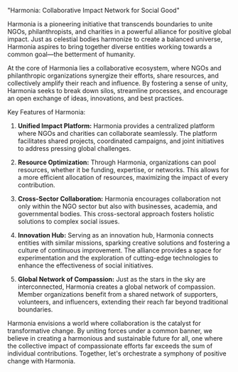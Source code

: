 "Harmonia: Collaborative Impact Network for Social Good"

Harmonia is a pioneering initiative that transcends boundaries to unite NGOs, philanthropists, and charities in a powerful alliance for positive global impact. Just as celestial bodies harmonize to create a balanced universe, Harmonia aspires to bring together diverse entities working towards a common goal—the betterment of humanity.

At the core of Harmonia lies a collaborative ecosystem, where NGOs and philanthropic organizations synergize their efforts, share resources, and collectively amplify their reach and influence. By fostering a sense of unity, Harmonia seeks to break down silos, streamline processes, and encourage an open exchange of ideas, innovations, and best practices.

Key Features of Harmonia:

1. **Unified Impact Platform:** Harmonia provides a centralized platform where NGOs and charities can collaborate seamlessly. The platform facilitates shared projects, coordinated campaigns, and joint initiatives to address pressing global challenges.

2. **Resource Optimization:** Through Harmonia, organizations can pool resources, whether it be funding, expertise, or networks. This allows for a more efficient allocation of resources, maximizing the impact of every contribution.

3. **Cross-Sector Collaboration:** Harmonia encourages collaboration not only within the NGO sector but also with businesses, academia, and governmental bodies. This cross-sectoral approach fosters holistic solutions to complex social issues.

4. **Innovation Hub:** Serving as an innovation hub, Harmonia connects entities with similar missions, sparking creative solutions and fostering a culture of continuous improvement. The alliance provides a space for experimentation and the exploration of cutting-edge technologies to enhance the effectiveness of social initiatives.

5. **Global Network of Compassion:** Just as the stars in the sky are interconnected, Harmonia creates a global network of compassion. Member organizations benefit from a shared network of supporters, volunteers, and influencers, extending their reach far beyond traditional boundaries.

Harmonia envisions a world where collaboration is the catalyst for transformative change. By uniting forces under a common banner, we believe in creating a harmonious and sustainable future for all, one where the collective impact of compassionate efforts far exceeds the sum of individual contributions. Together, let's orchestrate a symphony of positive change with Harmonia.